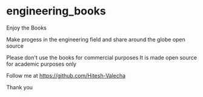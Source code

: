 # engineering_books

Enjoy the Books

Make progess in the engineering field and share around the globe open source

Please don't use the books for commercial purposes It is made open source for academic purposes only

Follow me at https://github.com/Hitesh-Valecha

Thank you
